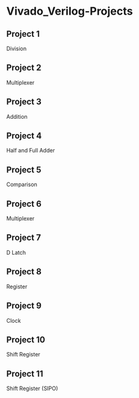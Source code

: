 # Vivado_Verilog-Projects

## Project 1
Division

## Project 2
Multiplexer

## Project 3
Addition

## Project 4
Half and Full Adder

## Project 5
Comparison

## Project 6
Multiplexer

## Project 7
D Latch

## Project 8
Register

## Project 9
Clock

## Project 10
Shift Register

## Project 11
Shift Register (SIPO)
